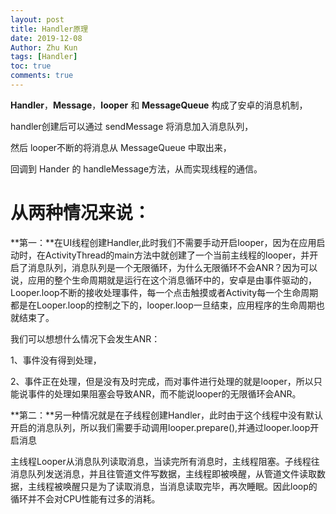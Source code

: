 ```yaml
---
layout: post
title: Handler原理
date: 2019-12-08
Author: Zhu Kun
tags: [Handler]
toc: true
comments: true
---
```


**Handler**，**Message**，**looper** 和 **MessageQueue** 构成了安卓的消息机制，

handler创建后可以通过 sendMessage 将消息加入消息队列，

然后 looper不断的将消息从 MessageQueue 中取出来，

回调到 Hander 的 handleMessage方法，从而实现线程的通信。

# 从两种情况来说：

**第一：**在UI线程创建Handler,此时我们不需要手动开启looper，因为在应用启动时，在ActivityThread的main方法中就创建了一个当前主线程的looper，并开启了消息队列，消息队列是一个无限循环，为什么无限循环不会ANR？因为可以说，应用的整个生命周期就是运行在这个消息循环中的，安卓是由事件驱动的，Looper.loop不断的接收处理事件，每一个点击触摸或者Activity每一个生命周期都是在Looper.loop的控制之下的，looper.loop一旦结束，应用程序的生命周期也就结束了。

我们可以想想什么情况下会发生ANR：

1、事件没有得到处理，

2、事件正在处理，但是没有及时完成，而对事件进行处理的就是looper，所以只能说事件的处理如果阻塞会导致ANR，而不能说looper的无限循环会ANR。

 

**第二：**另一种情况就是在子线程创建Handler，此时由于这个线程中没有默认开启的消息队列，所以我们需要手动调用looper.prepare(),并通过looper.loop开启消息

 主线程Looper从消息队列读取消息，当读完所有消息时，主线程阻塞。子线程往消息队列发送消息，并且往管道文件写数据，主线程即被唤醒，从管道文件读取数据，主线程被唤醒只是为了读取消息，当消息读取完毕，再次睡眠。因此loop的循环并不会对CPU性能有过多的消耗。